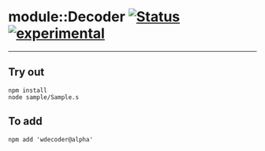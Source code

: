 
# module::Decoder  [![Status](https://github.com/Wandalen/wDecoder/workflows/Publish/badge.svg)](https://github.com/Wandalen/wDecoder/actions?query=workflow%3APublish) [![experimental](https://img.shields.io/badge/stability-experimental-orange.svg)](https://github.com/emersion/stability-badges#experimental)

___

## Try out
```
npm install
node sample/Sample.s
```

## To add
```
npm add 'wdecoder@alpha'
```

